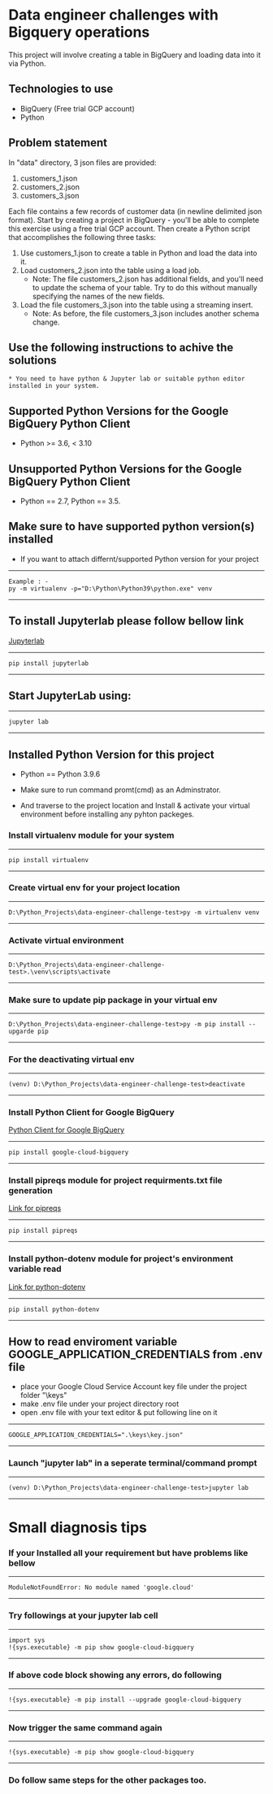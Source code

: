 # Data engineer challenges with Bigquery operations

This project will involve creating a table in BigQuery and loading data into it via Python. 

## Technologies to use

* BigQuery (Free trial GCP account)
* Python

## Problem statement

In "data" directory, 3 json files are provided:

1. customers_1.json
2. customers_2.json
3. customers_3.json

Each file contains a few records of customer data (in newline delimited json format). Start by creating a project in BigQuery - you'll be able to complete this exercise using a free trial GCP account. Then create a Python script that accomplishes the following three tasks:

1. Use customers_1.json to create a table in Python and load the data into it.
2. Load customers_2.json into the table using a load job.
    * Note: The file customers_2.json has additional fields, and you'll need to update the schema of your table. Try to do this without manually specifying the names of the new fields.
3. Load the file customers_3.json into the table using a streaming insert.
    * Note: As before, the file customers_3.json includes another schema change.

## Use the following instructions to achive the solutions

    * You need to have python & Jupyter lab or suitable python editor installed in your system.

## Supported Python Versions for the Google BigQuery Python Client
* Python >= 3.6, < 3.10

## Unsupported Python Versions for the Google BigQuery Python Client
* Python == 2.7, Python == 3.5.

## Make sure to have supported python version(s) installed 
* If you want to attach differnt/supported Python version for your project
***
    Example : -
    py -m virtualenv -p="D:\Python\Python39\python.exe" venv
*** 

## To install Jupyterlab please follow bellow link
<a href="https://jupyterlab.readthedocs.io/en/stable/getting_started/installation.html" target="_blank">Jupyterlab</a>
***
    pip install jupyterlab
***

## Start JupyterLab using:
***
    jupyter lab
***

## Installed Python Version for this project
* Python == Python 3.9.6

* Make sure to run command promt(cmd) as an Adminstrator.
* And traverse to the project location and Install & activate your virtual environment before installing any pyhton packeges.

### Install virtualenv module for your system
***
    pip install virtualenv
***

### Create virtual env for your project location
***
    D:\Python_Projects\data-engineer-challenge-test>py -m virtualenv venv
***

### Activate virtual environment
***
    D:\Python_Projects\data-engineer-challenge-test>.\venv\scripts\activate
***

### Make sure to update pip package in your virtual env
***
    D:\Python_Projects\data-engineer-challenge-test>py -m pip install --upgarde pip
***

### For the deactivating virtual env
***
    (venv) D:\Python_Projects\data-engineer-challenge-test>deactivate
***

### Install Python Client for Google BigQuery
<a href="https://googleapis.dev/python/bigquery/latest/index.html" target="_blank">Python Client for Google BigQuery</a>
***
    pip install google-cloud-bigquery
***

### Install pipreqs module for project requirments.txt file generation
<a href="https://pypi.org/project/pipreqs/" target="_blank">Link for pipreqs</a>
***
    pip install pipreqs
***

### Install python-dotenv module for project's environment variable read 
<a href="https://pypi.org/project/python-dotenv/" target="_blank">Link for python-dotenv</a>
***
    pip install python-dotenv
***

## How to read enviroment variable GOOGLE_APPLICATION_CREDENTIALS from .env file

* place your Google Cloud Service Account key file under the project folder "\keys"
* make .env file under your project directory root
* open .env file with your text editor & put following line on it 
***
    GOOGLE_APPLICATION_CREDENTIALS=".\keys\key.json"
***

### Launch "jupyter lab" in a seperate terminal/command prompt
***
    (venv) D:\Python_Projects\data-engineer-challenge-test>jupyter lab
***

# Small diagnosis tips
### If your Installed all your requirement but have problems like bellow
***
    ModuleNotFoundError: No module named 'google.cloud'
***

### Try followings at your jupyter lab cell
***
    import sys
    !{sys.executable} -m pip show google-cloud-bigquery
***

### If above code block showing any errors, do following
***
    !{sys.executable} -m pip install --upgrade google-cloud-bigquery
***

### Now trigger the same command again
***
    !{sys.executable} -m pip show google-cloud-bigquery
***

### Do follow same steps for the other packages too.
